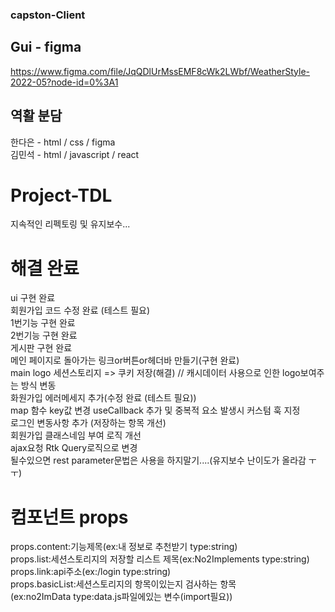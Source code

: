 ### capston-Client

## Gui - figma  
https://www.figma.com/file/JqQDlUrMssEMF8cWk2LWbf/WeatherStyle-2022-05?node-id=0%3A1

## 역활 분담    
한다은 - html / css / figma  
김민석 - html / javascript / react   

# Project-TDL     
지속적인 리펙토링 및 유지보수...

# 해결 완료  
ui 구현 완료  
회원가입 코드 수정 완료 (테스트 필요)  
1번기능 구현 완료    
2번기능 구현 완료    
게시판 구현 완료       
메인 페이지로 돌아가는 링크or버튼or헤더바 만들기(구현 완료)    
main logo 세션스토리지 => 쿠키 저장(해결) // 캐시데이터 사용으로 인한 logo보여주는 방식 변동   
화원가입 에러메세지 추가(수정 완료 (테스트 필요))      
map 함수 key값 변경 
useCallback 추가 및 중복적 요소 발생시 커스텀 훅 지정  
로그인 변동사항 추가 (저장하는 항목 개선)  
회원가입 클래스네임 부여 로직 개선     
ajax요청 Rtk Query로직으로 변경  
될수있으면 rest parameter문법은 사용을 하지말기....(유지보수 난이도가 올라감 ㅜㅜ)


# 컴포넌트 props   
props.content:기능제목(ex:내 정보로 추천받기 type:string)  
props.list:세션스토리지의 저장할 리스트 제목(ex:No2Implements type:string)  
props.link:api주소(ex:/login type:string)  
props.basicList:세션스토리지의 항목이있는지 검사하는 항목  
(ex:no2ImData type:data.js파일에있는 변수(import필요))    




